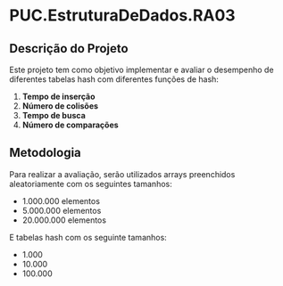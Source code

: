 # PUC.EstruturaDeDados.RA03

## Descrição do Projeto

Este projeto tem como objetivo implementar e avaliar o desempenho de diferentes tabelas hash com diferentes funções de hash:

1. **Tempo de inserção**
2. **Número de colisões**
3. **Tempo de busca**
4. **Número de comparações**

## Metodologia

Para realizar a avaliação, serão utilizados arrays preenchidos aleatoriamente com os seguintes tamanhos:

- 1.000.000 elementos
- 5.000.000 elementos
- 20.000.000 elementos

E tabelas hash com os seguinte tamanhos:

- 1.000
- 10.000
- 100.000
